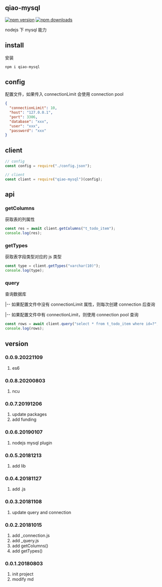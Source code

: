 ## qiao-mysql

[![npm version](https://img.shields.io/npm/v/qiao-mysql.svg?style=flat-square)](https://www.npmjs.org/package/qiao-mysql)
[![npm downloads](https://img.shields.io/npm/dm/qiao-mysql.svg?style=flat-square)](https://npm-stat.com/charts.html?package=qiao-mysql)

nodejs 下 mysql 能力

## install

安装

```bash
npm i qiao-mysql
```

## config

配置文件，如果传入 connectionLimit 会使用 connection pool

```json
{
  "connectionLimit": 10,
  "host": "127.0.0.1",
  "port": 3306,
  "database": "xxx",
  "user": "xxx",
  "password": "xxx"
}
```

## client

```javascript
// config
const config = require("./config.json");

// client
const client = require("qiao-mysql")(config);
```

## api

### getColumns

获取表的列属性

```javascript
const res = await client.getColumns("t_todo_item");
console.log(res);
```

### getTypes

获取表字段类型对应的 js 类型

```javascript
const type = client.getTypes("varchar(10)");
console.log(type);
```

### query

查询数据库

|-- 如果配置文件中没有 connectionLimit 属性，则每次创建 connection 后查询

|-- 如果配置文件中有 connectionLimit，则使用 connection pool 查询

```javascript
const rows = await client.query("select * from t_todo_item where id=?", [8]);
console.log(rows);
```

## version

### 0.0.9.20221109

1. es6

### 0.0.8.20200803

1. ncu

### 0.0.7.20191206

1. update packages
2. add funding

### 0.0.6.20190107

1. nodejs mysql plugin

### 0.0.5.20181213

1. add lib

### 0.0.4.20181127

1. add .js

### 0.0.3.20181108

1. update query and connection

### 0.0.2.20181015

1. add \_connection.js
2. add \_query.js
3. add getColumns()
4. add getTypes()

### 0.0.1.20180803

1. init project
2. modify md
